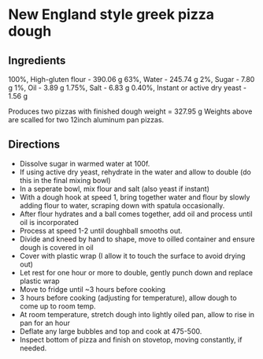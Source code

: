 # New England style greek pizza dough

## Ingredients

100%, High-gluten flour - 390.06 g
63%, Water - 245.74 g
2%, Sugar - 7.80 g
1%, Oil - 3.89 g
1.75%, Salt - 6.83 g
0.40%, Instant or active dry yeast - 1.56 g

Produces two pizzas with finished dough weight = 327.95 g
Weights above are scalled for two 12inch aluminum pan pizzas.

## Directions
 - Dissolve sugar in warmed water at 100f.
 - If using active dry yeast, rehydrate in the water and allow to double (do this in the final mixing bowl)
 - In a seperate bowl, mix flour and salt (also yeast if instant)
 - With a dough hook at speed 1, bring together water and flour by slowly adding flour to water, scraping down with spatula occasionally.
 - After flour hydrates and a ball comes together, add oil and process until oil is incorporated
 - Process at speed 1-2 until doughball smooths out.
 - Divide and kneed by hand to shape, move to oilled container and ensure dough is covered in oil
 - Cover with plastic wrap (I allow it to touch the surface to avoid drying out)
 - Let rest for one hour or more to double, gently punch down and replace plastic wrap
 - Move to fridge until ~3 hours before cooking
 - 3 hours before cooking (adjusting for temperature), allow dough to come up to room temp.
 - At room temperature, stretch dough into lightly oiled pan, allow to rise in pan for an hour
 - Deflate any large bubbles and top and cook at 475-500. 
 - Inspect bottom of pizza and finish on stovetop, moving constantly, if needed.
